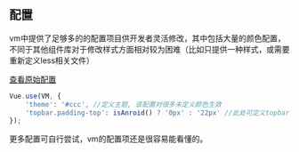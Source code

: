 ## 配置

vm中提供了足够多的的配置项目供开发者灵活修改，其中包括大量的颜色配置，不同于其他组件库对于修改样式方面相对较为困难（比如只提供一种样式，或需要重新定义less相关文件）

[查看原始配置](https://github.com/feather-components/vm/blob/master/src/cfg.default.js)

```js
Vue.use(VM, {
    'theme': '#ccc', //定义主题, 该配置对很多未定义颜色生效
    'topbar.padding-top': isAnroid() ? '0px' : '22px' //此处可定义topbar使用时是否自动留出statusbar的height
});
```

更多配置可自行尝试，vm的配置项还是很容易能看懂的。